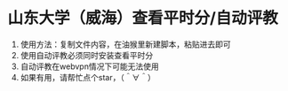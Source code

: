 # 山东大学（威海）查看平时分/自动评教

1. 使用方法：复制文件内容，在油猴里新建脚本，粘贴进去即可
2. 使用自动评教必须同时安装查看平时分
3. 自动评教在webvpn情况下可能无法使用
4. 如果有用，请帮忙点个star，（＾∀＾）
